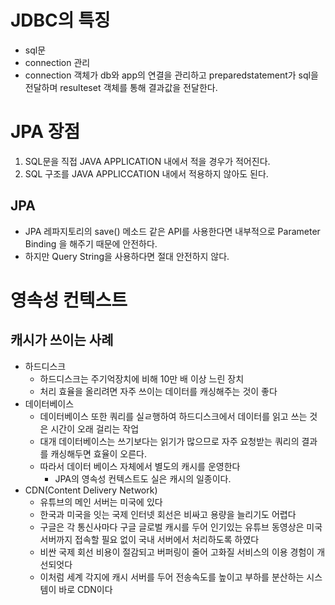 # JDBC의 특징
* sql문
* connection 관리
* connection 객체가 db와 app의 연결을 관리하고 preparedstatement가 sql을 전달하며 resulteset 객체를 통해 결과값을 전달한다.

# JPA 장점
1. SQL문을 직접 JAVA APPLICATION 내에서 적을 경우가 적어진다.
2. SQL 구조를 JAVA APPLICCATION 내에서 적용하지 않아도 된다.


## JPA 
* JPA 레파지토리의 save() 메소드 같은 API를 사용한다면 내부적으로 Parameter Binding 을 해주기 때문에 안전하다.
* 하지만 Query String을 사용하다면 절대 안전하지 않다.


# 영속성 컨텍스트
## 캐시가 쓰이는 사례
* 하드디스크
    * 하드디스크는 주기억장치에 비해 10만 배 이상 느린 장치
    * 처리 효율을 올리려면 자주 쓰이는 데이터를 캐싱해주는 것이 좋다
* 데이터베이스
    * 데이터베이스 또한 쿼리를 실ㄹ행하여 하드디스크에서 데이터를 읽고 쓰는 것은 시간이 오래 걸리는 작업
    * 대개 데이터베이스는 쓰기보다는 읽기가 많으므로 자주 요청받는 쿼리의 결과를 캐싱해두면 효율이 오른다.
    * 따라서 데이터 베이스 자체에서 별도의 캐시를 운영한다
        * JPA의 영속성 컨텍스트도 실은 캐시의 일종이다.
* CDN(Content Delivery Network)
    * 유튜브의 메인 서버는 미국에 있다
    * 한국과 미국을 잇는 국제 인터넷 회선은 비싸고 용량을 늘리기도 어렵다
    * 구글은 각 통신사마다 구글 글로벌 캐시를 두어 인기있는 유튜브 동영상은 미국 서버까지 접속할 필요 없이 국내 서버에서 처리하도록 하였다
    * 비싼 국제 회선 비용이 절감되고 버퍼링이 줄어 고화질 서비스의 이용 경험이 개선되엇다
    * 이처럼 세계 각지에 캐시 서버를 두어 전송속도를 높이고 부하를 분산하는 시스템이 바로 CDN이다
